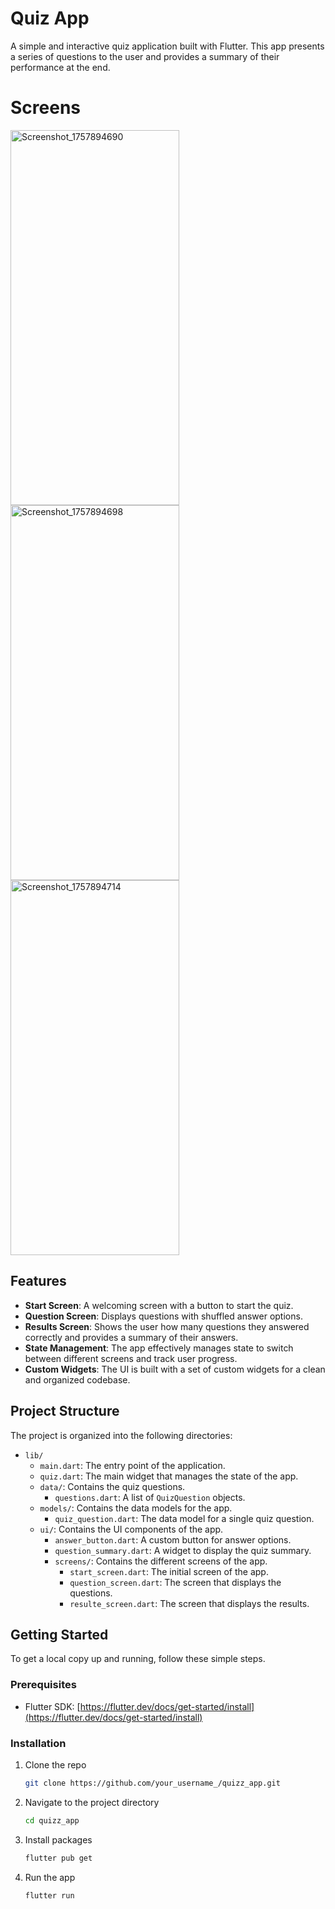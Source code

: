 # Quiz App

A simple and interactive quiz application built with Flutter. This app presents a series of questions to the user and provides a summary of their performance at the end.

# Screens
<img width="270" height="600" alt="Screenshot_1757894690" src="https://github.com/user-attachments/assets/582cffc8-6ce4-4842-b21a-4e33ec640938" />  <img width="270" height="600" alt="Screenshot_1757894698" src="https://github.com/user-attachments/assets/d03f4ad4-f08a-4a80-b30c-d1091a0337be" />  <img width="270" height="600" alt="Screenshot_1757894714" src="https://github.com/user-attachments/assets/fc70f4eb-e923-4ab2-a90b-06941aa7deba" />





## Features

- **Start Screen**: A welcoming screen with a button to start the quiz.
- **Question Screen**: Displays questions with shuffled answer options.
- **Results Screen**: Shows the user how many questions they answered correctly and provides a summary of their answers.
- **State Management**: The app effectively manages state to switch between different screens and track user progress.
- **Custom Widgets**: The UI is built with a set of custom widgets for a clean and organized codebase.

## Project Structure

The project is organized into the following directories:

- `lib/`
  - `main.dart`: The entry point of the application.
  - `quiz.dart`: The main widget that manages the state of the app.
  - `data/`: Contains the quiz questions.
    - `questions.dart`: A list of `QuizQuestion` objects.
  - `models/`: Contains the data models for the app.
    - `quiz_question.dart`: The data model for a single quiz question.
  - `ui/`: Contains the UI components of the app.
    - `answer_button.dart`: A custom button for answer options.
    - `question_summary.dart`: A widget to display the quiz summary.
    - `screens/`: Contains the different screens of the app.
      - `start_screen.dart`: The initial screen of the app.
      - `question_screen.dart`: The screen that displays the questions.
      - `resulte_screen.dart`: The screen that displays the results.

## Getting Started

To get a local copy up and running, follow these simple steps.

### Prerequisites

- Flutter SDK: [https://flutter.dev/docs/get-started/install](https://flutter.dev/docs/get-started/install)

### Installation

1. Clone the repo
   ```sh
   git clone https://github.com/your_username_/quizz_app.git
   ```
2. Navigate to the project directory
   ```sh
   cd quizz_app
   ```
3. Install packages
   ```sh
   flutter pub get
   ```
4. Run the app
   ```sh
   flutter run
   ```

